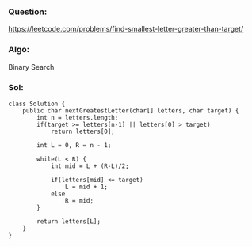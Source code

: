 ### Question:
https://leetcode.com/problems/find-smallest-letter-greater-than-target/

### Algo:
Binary Search

### Sol:
```
class Solution {
    public char nextGreatestLetter(char[] letters, char target) {
        int n = letters.length;
        if(target >= letters[n-1] || letters[0] > target)
            return letters[0];
        
        int L = 0, R = n - 1;
        
        while(L < R) {
            int mid = L + (R-L)/2;
            
            if(letters[mid] <= target)
                L = mid + 1;
            else 
                R = mid;
        }
        
        return letters[L];
    }
}
```
